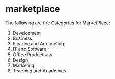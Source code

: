 # marketplace

The following are the Categories for MarketPlace:

1. Development
2. Business
3. Finance and Accounting
4. IT and Software
5. Office Productivity
6. Design
7. Marketing
8. Teaching and Academics
